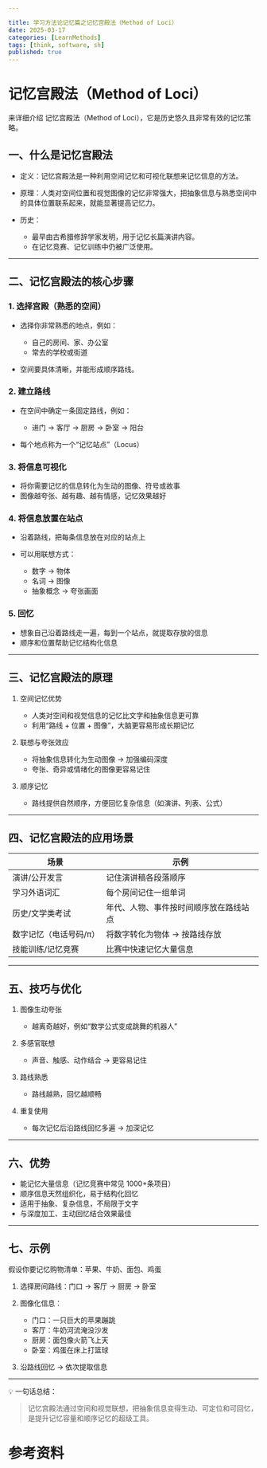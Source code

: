```yaml
---

title: 学习方法论记忆篇之记忆宫殿法（Method of Loci）
date: 2025-03-17
categories: [LearnMethods]
tags: [think, software, sh]
published: true
---
```




# 记忆宫殿法（Method of Loci）

来详细介绍 记忆宫殿法（Method of Loci），它是历史悠久且非常有效的记忆策略。

## 一、什么是记忆宫殿法

* 定义：记忆宫殿法是一种利用空间记忆和可视化联想来记忆信息的方法。
* 原理：人类对空间位置和视觉图像的记忆非常强大，把抽象信息与熟悉空间中的具体位置联系起来，就能显著提高记忆力。
* 历史：

  * 最早由古希腊修辞学家发明，用于记忆长篇演讲内容。
  * 在记忆竞赛、记忆训练中仍被广泛使用。

---

## 二、记忆宫殿法的核心步骤

### 1. 选择宫殿（熟悉的空间）

* 选择你非常熟悉的地点，例如：

  * 自己的房间、家、办公室
  * 常去的学校或街道
* 空间要具体清晰，并能形成顺序路线。

### 2. 建立路线

* 在空间中确定一条固定路线，例如：

  * 进门 → 客厅 → 厨房 → 卧室 → 阳台
* 每个地点称为一个“记忆站点”（Locus）

### 3. 将信息可视化

* 将你需要记忆的信息转化为生动的图像、符号或故事
* 图像越夸张、越有趣、越有情感，记忆效果越好

### 4. 将信息放置在站点

* 沿着路线，把每条信息放在对应的站点上
* 可以用联想方式：

  * 数字 → 物体
  * 名词 → 图像
  * 抽象概念 → 夸张画面

### 5. 回忆

* 想象自己沿着路线走一遍，每到一个站点，就提取存放的信息
* 顺序和位置帮助记忆结构化信息

---

## 三、记忆宫殿法的原理

1. 空间记忆优势

   * 人类对空间和视觉信息的记忆比文字和抽象信息更可靠
   * 利用“路线 + 位置 + 图像”，大脑更容易形成长期记忆

2. 联想与夸张效应

   * 将抽象信息转化为生动图像 → 加强编码深度
   * 夸张、奇异或情绪化的图像更容易记住

3. 顺序记忆

   * 路线提供自然顺序，方便回忆复杂信息（如演讲、列表、公式）

---

## 四、记忆宫殿法的应用场景

| 场景           | 示例                  |
| ------------ | ------------------- |
| 演讲/公开发言      | 记住演讲稿各段落顺序          |
| 学习外语词汇       | 每个房间记住一组单词          |
| 历史/文学类考试     | 年代、人物、事件按时间顺序放在路线站点 |
| 数字记忆（电话号码/π） | 将数字转化为物体 → 按路线存放    |
| 技能训练/记忆竞赛    | 比赛中快速记忆大量信息         |

---

## 五、技巧与优化

1. 图像生动夸张

   * 越离奇越好，例如“数学公式变成跳舞的机器人”
2. 多感官联想

   * 声音、触感、动作结合 → 更容易记住
3. 路线熟悉

   * 路线越熟，回忆越顺畅
4. 重复使用

   * 每次记忆后沿路线回忆多遍 → 加深记忆

---

## 六、优势

* 能记忆大量信息（记忆竞赛中常见 1000+条项目）
* 顺序信息天然组织化，易于结构化回忆
* 适用于抽象、复杂信息，不局限于文字
* 与深度加工、主动回忆结合效果最佳

---

## 七、示例

假设你要记忆购物清单：苹果、牛奶、面包、鸡蛋

1. 选择房间路线：门口 → 客厅 → 厨房 → 卧室
2. 图像化信息：

   * 门口：一只巨大的苹果蹦跳
   * 客厅：牛奶河流淹没沙发
   * 厨房：面包像火箭飞上天
   * 卧室：鸡蛋在床上打篮球
3. 沿路线回忆 → 依次提取信息

---

💡 一句话总结：

> 记忆宫殿法通过空间和视觉联想，把抽象信息变得生动、可定位和可回忆，是提升记忆容量和顺序记忆的超级工具。


# 参考资料


